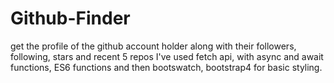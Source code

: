 # Github-Finder
get the profile of the github account holder along with their followers, following, stars and recent 5 repos
I've used fetch api, with async and await functions, ES6 functions and then bootswatch, bootstrap4 for basic styling.
